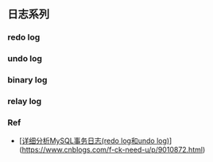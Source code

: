 ## 日志系列

### redo log



### undo log



### binary log



### relay log



### Ref

+   [[详细分析MySQL事务日志(redo log和undo log)](https://www.cnblogs.com/f-ck-need-u/p/9010872.html)](https://www.cnblogs.com/f-ck-need-u/p/9010872.html)

